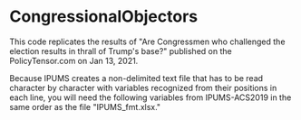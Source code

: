 # CongressionalObjectors
This code replicates the results of "Are Congressmen who challenged the election results in thrall of Trump's base?" 
published on the PolicyTensor.com on Jan 13, 2021. 

Because IPUMS creates a non-delimited text file that has to be read character by character with variables recognized from their positions in each line, 
you will need the following variables from IPUMS-ACS2019 in the same order as the file "IPUMS_fmt.xlsx." 
